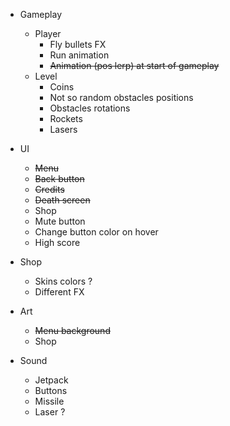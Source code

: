 * Gameplay
    * Player
        * Fly bullets FX
        * Run animation
        * ~~Animation (pos lerp) at start of gameplay~~
    * Level
        * Coins
        * Not so random obstacles positions
        * Obstacles rotations
        * Rockets
        * Lasers
    

* UI
    * ~~Menu~~
    * ~~Back button~~
    * ~~Credits~~
    * ~~Death screen~~
    * Shop
    * Mute button
    * Change button color on hover
    * High score
    

* Shop
    * Skins colors ?
    * Different FX


* Art
    * ~~Menu background~~
    * Shop
    
* Sound
    * Jetpack
    * Buttons
    * Missile
    * Laser ?
    